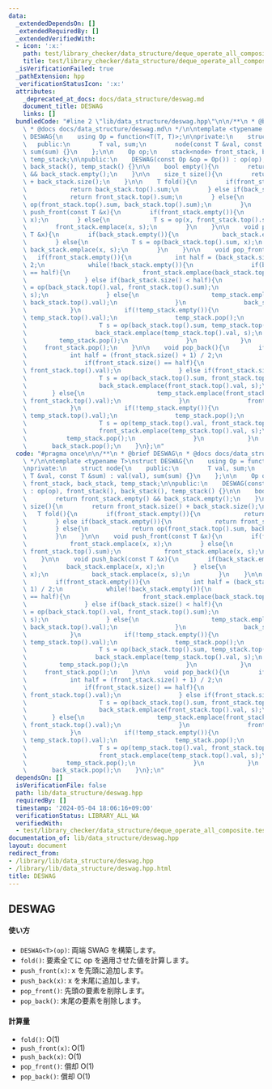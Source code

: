 ```yaml
---
data:
  _extendedDependsOn: []
  _extendedRequiredBy: []
  _extendedVerifiedWith:
  - icon: ':x:'
    path: test/library_checker/data_structure/deque_operate_all_composite.test.cpp
    title: test/library_checker/data_structure/deque_operate_all_composite.test.cpp
  _isVerificationFailed: true
  _pathExtension: hpp
  _verificationStatusIcon: ':x:'
  attributes:
    _deprecated_at_docs: docs/data_structure/deswag.md
    document_title: DESWAG
    links: []
  bundledCode: "#line 2 \"lib/data_structure/deswag.hpp\"\n\n/**\n * @brief DESWAG\n\
    \ * @docs docs/data_structure/deswag.md\n */\n\ntemplate <typename T>\nstruct\
    \ DESWAG{\n    using Op = function<T(T, T)>;\n\nprivate:\n    struct node{\n \
    \   public:\n        T val, sum;\n        node(const T &val, const T &sum) : val(val),\
    \ sum(sum) {}\n    };\n\n    Op op;\n    stack<node> front_stack, back_stack,\
    \ temp_stack;\n\npublic:\n    DESWAG(const Op &op = Op()) : op(op), front_stack(),\
    \ back_stack(), temp_stack() {}\n\n    bool empty(){\n        return front_stack.empty()\
    \ && back_stack.empty();\n    }\n\n    size_t size(){\n        return front_stack.size()\
    \ + back_stack.size();\n    }\n\n    T fold(){\n        if(front_stack.empty()){\n\
    \            return back_stack.top().sum;\n        } else if(back_stack.empty()){\n\
    \            return front_stack.top().sum;\n        } else{\n            return\
    \ op(front_stack.top().sum, back_stack.top().sum);\n        }\n    }\n\n    void\
    \ push_front(const T &x){\n        if(front_stack.empty()){\n            front_stack.emplace(x,\
    \ x);\n        } else{\n            T s = op(x, front_stack.top().sum);\n    \
    \        front_stack.emplace(x, s);\n        }\n    }\n\n    void push_back(const\
    \ T &x){\n        if(back_stack.empty()){\n            back_stack.emplace(x, x);\n\
    \        } else{\n            T s = op(back_stack.top().sum, x);\n           \
    \ back_stack.emplace(x, s);\n        }\n    }\n\n    void pop_front(){\n     \
    \   if(front_stack.empty()){\n            int half = (back_stack.size() + 1) /\
    \ 2;\n            while(!back_stack.empty()){\n                if(back_stack.size()\
    \ == half){\n                    front_stack.emplace(back_stack.top().val, back_stack.top().val);\n\
    \                } else if(back_stack.size() < half){\n                    T s\
    \ = op(back_stack.top().val, front_stack.top().sum);\n                    front_stack.emplace(back_stack.top().val,\
    \ s);\n                } else{\n                    temp_stack.emplace(back_stack.top().val,\
    \ back_stack.top().val);\n                }\n                back_stack.pop();\n\
    \            }\n            if(!temp_stack.empty()){\n                back_stack.emplace(temp_stack.top().val,\
    \ temp_stack.top().val);\n                temp_stack.pop();\n                while(!temp_stack.empty()){\n\
    \                    T s = op(back_stack.top().sum, temp_stack.top().val);\n \
    \                   back_stack.emplace(temp_stack.top().val, s);\n           \
    \         temp_stack.pop();\n                }\n            }\n        }\n   \
    \     front_stack.pop();\n    }\n\n    void pop_back(){\n        if(back_stack.empty()){\n\
    \            int half = (front_stack.size() + 1) / 2;\n            while(!front_stack.empty()){\n\
    \                if(front_stack.size() == half){\n                    back_stack.emplace(front_stack.top().val,\
    \ front_stack.top().val);\n                } else if(front_stack.size() < half){\n\
    \                    T s = op(back_stack.top().sum, front_stack.top().val);\n\
    \                    back_stack.emplace(front_stack.top().val, s);\n         \
    \       } else{\n                    temp_stack.emplace(front_stack.top().val,\
    \ front_stack.top().val);\n                }\n                front_stack.pop();\n\
    \            }\n            if(!temp_stack.empty()){\n                front_stack.emplace(temp_stack.top().val,\
    \ temp_stack.top().val);\n                temp_stack.pop();\n                while(!temp_stack.empty()){\n\
    \                    T s = op(temp_stack.top().val, front_stack.top().sum);\n\
    \                    front_stack.emplace(temp_stack.top().val, s);\n         \
    \           temp_stack.pop();\n                }\n            }\n        }\n \
    \       back_stack.pop();\n    }\n};\n"
  code: "#pragma once\n\n/**\n * @brief DESWAG\n * @docs docs/data_structure/deswag.md\n\
    \ */\n\ntemplate <typename T>\nstruct DESWAG{\n    using Op = function<T(T, T)>;\n\
    \nprivate:\n    struct node{\n    public:\n        T val, sum;\n        node(const\
    \ T &val, const T &sum) : val(val), sum(sum) {}\n    };\n\n    Op op;\n    stack<node>\
    \ front_stack, back_stack, temp_stack;\n\npublic:\n    DESWAG(const Op &op = Op())\
    \ : op(op), front_stack(), back_stack(), temp_stack() {}\n\n    bool empty(){\n\
    \        return front_stack.empty() && back_stack.empty();\n    }\n\n    size_t\
    \ size(){\n        return front_stack.size() + back_stack.size();\n    }\n\n \
    \   T fold(){\n        if(front_stack.empty()){\n            return back_stack.top().sum;\n\
    \        } else if(back_stack.empty()){\n            return front_stack.top().sum;\n\
    \        } else{\n            return op(front_stack.top().sum, back_stack.top().sum);\n\
    \        }\n    }\n\n    void push_front(const T &x){\n        if(front_stack.empty()){\n\
    \            front_stack.emplace(x, x);\n        } else{\n            T s = op(x,\
    \ front_stack.top().sum);\n            front_stack.emplace(x, s);\n        }\n\
    \    }\n\n    void push_back(const T &x){\n        if(back_stack.empty()){\n \
    \           back_stack.emplace(x, x);\n        } else{\n            T s = op(back_stack.top().sum,\
    \ x);\n            back_stack.emplace(x, s);\n        }\n    }\n\n    void pop_front(){\n\
    \        if(front_stack.empty()){\n            int half = (back_stack.size() +\
    \ 1) / 2;\n            while(!back_stack.empty()){\n                if(back_stack.size()\
    \ == half){\n                    front_stack.emplace(back_stack.top().val, back_stack.top().val);\n\
    \                } else if(back_stack.size() < half){\n                    T s\
    \ = op(back_stack.top().val, front_stack.top().sum);\n                    front_stack.emplace(back_stack.top().val,\
    \ s);\n                } else{\n                    temp_stack.emplace(back_stack.top().val,\
    \ back_stack.top().val);\n                }\n                back_stack.pop();\n\
    \            }\n            if(!temp_stack.empty()){\n                back_stack.emplace(temp_stack.top().val,\
    \ temp_stack.top().val);\n                temp_stack.pop();\n                while(!temp_stack.empty()){\n\
    \                    T s = op(back_stack.top().sum, temp_stack.top().val);\n \
    \                   back_stack.emplace(temp_stack.top().val, s);\n           \
    \         temp_stack.pop();\n                }\n            }\n        }\n   \
    \     front_stack.pop();\n    }\n\n    void pop_back(){\n        if(back_stack.empty()){\n\
    \            int half = (front_stack.size() + 1) / 2;\n            while(!front_stack.empty()){\n\
    \                if(front_stack.size() == half){\n                    back_stack.emplace(front_stack.top().val,\
    \ front_stack.top().val);\n                } else if(front_stack.size() < half){\n\
    \                    T s = op(back_stack.top().sum, front_stack.top().val);\n\
    \                    back_stack.emplace(front_stack.top().val, s);\n         \
    \       } else{\n                    temp_stack.emplace(front_stack.top().val,\
    \ front_stack.top().val);\n                }\n                front_stack.pop();\n\
    \            }\n            if(!temp_stack.empty()){\n                front_stack.emplace(temp_stack.top().val,\
    \ temp_stack.top().val);\n                temp_stack.pop();\n                while(!temp_stack.empty()){\n\
    \                    T s = op(temp_stack.top().val, front_stack.top().sum);\n\
    \                    front_stack.emplace(temp_stack.top().val, s);\n         \
    \           temp_stack.pop();\n                }\n            }\n        }\n \
    \       back_stack.pop();\n    }\n};\n"
  dependsOn: []
  isVerificationFile: false
  path: lib/data_structure/deswag.hpp
  requiredBy: []
  timestamp: '2024-05-04 18:06:16+09:00'
  verificationStatus: LIBRARY_ALL_WA
  verifiedWith:
  - test/library_checker/data_structure/deque_operate_all_composite.test.cpp
documentation_of: lib/data_structure/deswag.hpp
layout: document
redirect_from:
- /library/lib/data_structure/deswag.hpp
- /library/lib/data_structure/deswag.hpp.html
title: DESWAG
---
```

## DESWAG

#### 使い方

- `DESWAG<T>(op)`: 両端 SWAG を構築します。
- `fold()`: 要素全てに op を適用させた値を計算します。
- `push_front(x)`: x を先頭に追加します。
- `push_back(x)`: x を末尾に追加します。
- `pop_front()`: 先頭の要素を削除します。
- `pop_back()`: 末尾の要素を削除します。

#### 計算量

- `fold()`: $\mathrm{O}(1)$
- `push_front(x)`: $\mathrm{O}(1)$
- `push_back(x)`: $\mathrm{O}(1)$
- `pop_front()`: 償却 $\mathrm{O}(1)$
- `pop_back()`: 償却 $\mathrm{O}(1)$